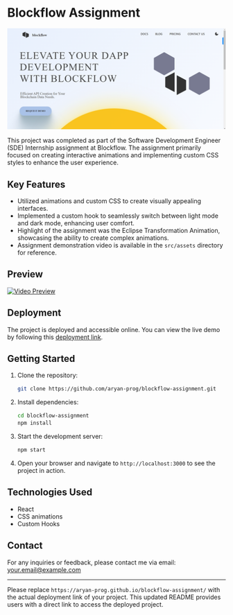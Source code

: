 # Blockflow Assignment

![Blockflow Assignment Preview](src/assets/assignment_preview.png)

This project was completed as part of the Software Development Engineer (SDE) Internship assignment at Blockflow. The assignment primarily focused on creating interactive animations and implementing custom CSS styles to enhance the user experience.

## Key Features

- Utilized animations and custom CSS to create visually appealing interfaces.
- Implemented a custom hook to seamlessly switch between light mode and dark mode, enhancing user comfort.
- Highlight of the assignment was the Eclipse Transformation Animation, showcasing the ability to create complex animations.
- Assignment demonstration video is available in the `src/assets` directory for reference.

## Preview

[![Video Preview](https://drive.google.com/file/d/1lK7Q79VylMSDvDo8yb4FRhAeHt__4rQ4/view?usp=sharing)](https://drive.google.com/file/d/1lK7Q79VylMSDvDo8yb4FRhAeHt__4rQ4/view?usp=sharing)

## Deployment

The project is deployed and accessible online. You can view the live demo by following this [deployment link](https://aryan-prog.github.io/blockflow-assignment/).

## Getting Started

1. Clone the repository:

   ```bash
   git clone https://github.com/aryan-prog/blockflow-assignment.git
   ```

2. Install dependencies:

   ```bash
   cd blockflow-assignment
   npm install
   ```

3. Start the development server:

   ```bash
   npm start
   ```

4. Open your browser and navigate to `http://localhost:3000` to see the project in action.

## Technologies Used

- React
- CSS animations
- Custom Hooks

## Contact

For any inquiries or feedback, please contact me via email: your.email@example.com

---

Please replace `https://aryan-prog.github.io/blockflow-assignment/` with the actual deployment link of your project. This updated README provides users with a direct link to access the deployed project.